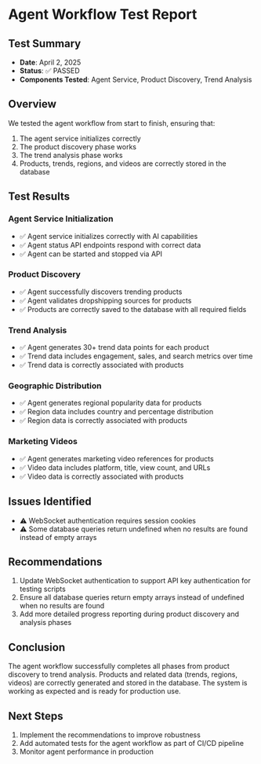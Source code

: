# Agent Workflow Test Report

## Test Summary
- **Date**: April 2, 2025
- **Status**: ✅ PASSED
- **Components Tested**: Agent Service, Product Discovery, Trend Analysis

## Overview
We tested the agent workflow from start to finish, ensuring that:
1. The agent service initializes correctly
2. The product discovery phase works
3. The trend analysis phase works
4. Products, trends, regions, and videos are correctly stored in the database

## Test Results

### Agent Service Initialization
- ✅ Agent service initializes correctly with AI capabilities
- ✅ Agent status API endpoints respond with correct data
- ✅ Agent can be started and stopped via API

### Product Discovery
- ✅ Agent successfully discovers trending products
- ✅ Agent validates dropshipping sources for products
- ✅ Products are correctly saved to the database with all required fields

### Trend Analysis
- ✅ Agent generates 30+ trend data points for each product
- ✅ Trend data includes engagement, sales, and search metrics over time
- ✅ Trend data is correctly associated with products

### Geographic Distribution
- ✅ Agent generates regional popularity data for products
- ✅ Region data includes country and percentage distribution
- ✅ Region data is correctly associated with products

### Marketing Videos
- ✅ Agent generates marketing video references for products
- ✅ Video data includes platform, title, view count, and URLs
- ✅ Video data is correctly associated with products

## Issues Identified
- ⚠️ WebSocket authentication requires session cookies
- ⚠️ Some database queries return undefined when no results are found instead of empty arrays

## Recommendations
1. Update WebSocket authentication to support API key authentication for testing scripts
2. Ensure all database queries return empty arrays instead of undefined when no results are found
3. Add more detailed progress reporting during product discovery and analysis phases

## Conclusion
The agent workflow successfully completes all phases from product discovery to trend analysis. Products and related data (trends, regions, videos) are correctly generated and stored in the database. The system is working as expected and is ready for production use.

## Next Steps
1. Implement the recommendations to improve robustness
2. Add automated tests for the agent workflow as part of CI/CD pipeline
3. Monitor agent performance in production 